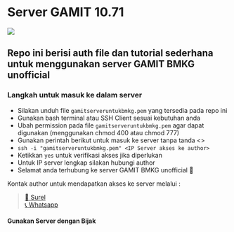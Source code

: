 # Server GAMIT 10.71
![](https://d1.awsstatic.com/logos/aws-logo-lockups/poweredbyaws/PB_AWS_logo_RGB_REV_SQ.8c88ac215fe4e441dc42865dd6962ed4f444a90d.png)
## Repo ini berisi auth file dan tutorial sederhana untuk menggunakan server GAMIT BMKG unofficial

### Langkah untuk masuk ke dalam server
- Silakan unduh file `gamitserveruntukbmkg.pem` yang tersedia pada repo ini
- Gunakan bash terminal atau SSH Client sesuai kebutuhan anda
- Ubah permission pada file `gamitserveruntukbmkg.pem` agar dapat digunakan (menggunakan chmod 400 atau chmod 777)
- Gunakan perintah berikut untuk masuk ke server tanpa tanda <> 
- `ssh -i "gamitserveruntukbmkg.pem" <IP Server akses ke author>`
- Ketikkan `yes` untuk verifikasi akses jika diperlukan
- Untuk IP server lengkap silakan hubungi author
- Selamat anda terhubung ke server GAMIT BMKG unofficial :tada:

Kontak author untuk mendapatkan akses ke server melalui :
>[:incoming_envelope:   Surel](mailto:mailto:muhammad.suyudi@bmkg.go.id?cc=yyudie@gmail.com&bcc=&subject=Permohonan%20akses%20server%20GAMIT%20BMKG&body=)\
>[:telephone_receiver:  Whatsapp](https://wa.me/6287765162176?text=Permohonan%20akses%20server%20GAMIT%20BMKG)

#### Gunakan Server dengan Bijak
